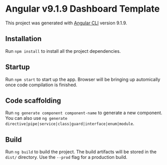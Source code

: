 # Angular v9.1.9 Dashboard Template

This project was generated with [Angular CLI](https://github.com/angular/angular-cli) version 9.1.9.

## Installation
Run `npm install` to install all the project dependencies.

## Startup 
Run `npm start` to start up the app. Browser will be bringing up automically once code compilation is finished.

## Code scaffolding

Run `ng generate component component-name` to generate a new component. You can also use `ng generate directive|pipe|service|class|guard|interface|enum|module`.

## Build

Run `ng build` to build the project. The build artifacts will be stored in the `dist/` directory. Use the `--prod` flag for a production build.
